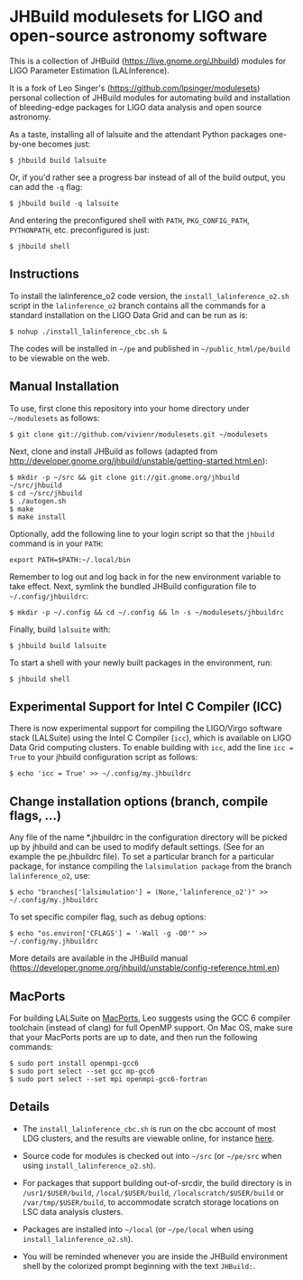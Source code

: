 JHBuild modulesets for LIGO and open-source astronomy software
==============================================================

This is a collection of JHBuild (<https://live.gnome.org/Jhbuild>)
modules for LIGO Parameter Estimation (LALInference).

It is a fork of Leo Singer's (<https://github.com/lpsinger/modulesets>) personal
collection of JHBuild modules for automating build and installation of
bleeding-edge packages for LIGO data analysis and open source astronomy.

As a taste, installing all of lalsuite and the attendant Python packages
one-by-one becomes just:

    $ jhbuild build lalsuite

Or, if you'd rather see a progress bar instead of all of the build output,
you can add the `-q` flag:

    $ jhbuild build -q lalsuite

And entering the preconfigured shell with `PATH`, `PKG_CONFIG_PATH`,
`PYTHONPATH`, etc. preconfigured is just:

    $ jhbuild shell


Instructions
------------

To install the lalinference_o2 code version, the `install_lalinference_o2.sh` script in the `lalinference_o2` branch contains all the commands for a standard
installation on the LIGO Data Grid and can be run as is:

    $ nohup ./install_lalinference_cbc.sh &

The codes will be installed in `~/pe` and published in `~/public_html/pe/build`
to be viewable on the web.

Manual Installation
-------------------

To use, first clone this repository into your home directory under
`~/modulesets` as follows:

    $ git clone git://github.com/vivienr/modulesets.git ~/modulesets

Next, clone and install JHBuild as follows (adapted from
<http://developer.gnome.org/jhbuild/unstable/getting-started.html.en>):

    $ mkdir -p ~/src && git clone git://git.gnome.org/jhbuild ~/src/jhbuild
    $ cd ~/src/jhbuild
    $ ./autogen.sh
    $ make
    $ make install

Optionally, add the following line to your login script so that the `jhbuild`
command is in your `PATH`:

    export PATH=$PATH:~/.local/bin

Remember to log out and log back in for the new environment variable to take
effect. Next, symlink the bundled JHBuild configuration file to
`~/.config/jhbuildrc`:

    $ mkdir -p ~/.config && cd ~/.config && ln -s ~/modulesets/jhbuildrc

Finally, build `lalsuite` with:

    $ jhbuild build lalsuite

To start a shell with your newly built packages in the environment, run:

    $ jhbuild shell


Experimental Support for Intel C Compiler (ICC)
-----------------------------------------------

There is now experimental support for compiling the LIGO/Virgo software stack
(LALSuite) using the Intel C Compiler (`icc`), which is available on LIGO Data
Grid computing clusters. To enable building with `icc`, add the line
`icc = True` to your jhbuild configuration script as follows:

    $ echo 'icc = True' >> ~/.config/my.jhbuildrc


Change installation options (branch, compile flags, ...)
--------------------------------------------------------

Any file of the name *.jhbuildrc in the configuration directory will be picked
up by jhbuild and can be used to modify default settings. (See for an example the
pe.jhbuildrc file). To set a particular branch for a particular package, for instance
compiling the `lalsimulation package` from the branch `lalinference_o2`, use:

    $ echo "branches['lalsimulation'] = (None,'lalinference_o2')" >> ~/.config/my.jhbuildrc

To set specific compiler flag, such as debug options:

    $ echo "os.environ['CFLAGS'] = '-Wall -g -O0'" >> ~/.config/my.jhbuildrc

More details are available in the JHBuild manual (<https://developer.gnome.org/jhbuild/unstable/config-reference.html.en>)

MacPorts
--------

For building LALSuite on [MacPorts](https://www.macports.org), Leo suggests using
the GCC 6 compiler toolchain (instead of clang) for full OpenMP support. On Mac
OS, make sure that your MacPorts ports are up to date, and then run the
following commands:

    $ sudo port install openmpi-gcc6
    $ sudo port select --set gcc mp-gcc6
    $ sudo port select --set mpi openmpi-gcc6-fortran


Details
-------

- The `install_lalinference_cbc.sh` is run on the cbc account of most LDG
  clusters, and the results are viewable online, for instance
  [here](https://ldas-jobs.ligo.caltech.edu/~cbc/pe/build/).

- Source code for modules is checked out into `~/src` (or `~/pe/src` when using
  `install_lalinference_o2.sh`).

- For packages that support building out-of-srcdir, the build directory is
  in `/usr1/$USER/build`, `/local/$USER/build`,
  `/localscratch/$USER/build` or `/var/tmp/$USER/build`, to
  accommodate scratch storage locations on LSC data analysis clusters.

- Packages are installed into `~/local` (or `~/pe/local` when using
  `install_lalinference_o2.sh`).

- You will be reminded whenever you are inside the JHBuild environment shell
  by the colorized prompt beginning with the text `JHBuild:`.
